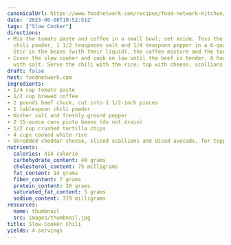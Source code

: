 ```yaml
---
canonicalUrl: https://www.foodnetwork.com/recipes/food-network-kitchen/slow-cooker-chili-3361694
date: '2023-06-08T19:52:51Z'
tags: ["Slow Cooker"]
directions:
- Mix the tomato paste and coffee in a small bowl; set aside. Toss the meat with the
  chili powder, 1 1/2 teaspoons salt and 1/4 teaspoon pepper in a 6-quart slow cooker.
  Stir in the beans (with their liquid), the coffee mixture and the tortilla chips.
- Cover the slow cooker and cook on low until the beef is tender, 8 hours. Season
  with salt. Serve the chili with the rice; top with cheese, scallions and avocado.
draft: false
host: foodnetwork.com
ingredients:
- 1/4 cup tomato paste
- 1/2 cup brewed coffee
- 2 pounds beef chuck, cut into 1 1/2-inch pieces
- 1 tablespoon chili powder
- Kosher salt and freshly ground pepper
- 2 15-ounce cans pinto beans (do not drain)
- 1/2 cup crushed tortilla chips
- 4 cups cooked white rice
- Shredded cheddar cheese, sliced scallions and diced avocado, for topping (optional)
nutrients:
  calories: 414 calorie
  carbohydrate_content: 40 grams
  cholesterol_content: 75 milligrams
  fat_content: 14 grams
  fiber_content: 7 grams
  protein_content: 30 grams
  saturated_fat_content: 5 grams
  sodium_content: 719 milligrams
resources:
  name: thumbnail
  src: images/thumbnail.jpg
title: Slow-Cooker Chili
yields: 4 servings
---
```

